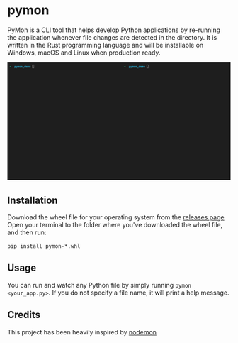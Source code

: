 # pymon

PyMon is a CLI tool that helps develop Python applications by re-running the application whenever file changes are detected in the directory.
It is written in the Rust programming language and will be installable on Windows, macOS and Linux when production ready.

![pymon](pymon.gif)

## Installation
Download the wheel file for your operating system from the [releases page](https://github.com/aidantomcy/pymon/releases)  
Open your terminal to the folder where you've downloaded the wheel file, and then run:
```
pip install pymon-*.whl
```

## Usage

You can run and watch any Python file by simply running `pymon <your_app.py>`. If you do not specify a file name, it will print a help message.

## Credits

This project has been heavily inspired by [nodemon](https://github.com/remy/nodemon)
